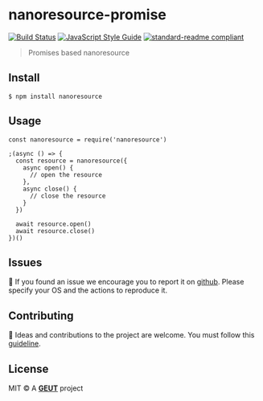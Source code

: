 # nanoresource-promise

[![Build Status](https://travis-ci.com/geut/nanoresource-promise.svg?branch=master)](https://travis-ci.com/geut/nanoresource-promise)
[![JavaScript Style Guide](https://img.shields.io/badge/code_style-standard-brightgreen.svg)](https://standardjs.com)
[![standard-readme compliant](https://img.shields.io/badge/readme%20style-standard-brightgreen.svg?style=flat-square)](https://github.com/RichardLitt/standard-readme)

> Promises based nanoresource

## <a name="install"></a> Install

```
$ npm install nanoresource
```

## <a name="usage"></a> Usage

```
const nanoresource = require('nanoresource')

;(async () => {
  const resource = nanoresource({
    async open() {
      // open the resource
    },
    async close() {
      // close the resource
    }
  })

  await resource.open()
  await resource.close()
})()
```

## <a name="issues"></a> Issues

:bug: If you found an issue we encourage you to report it on [github](https://github.com/geut/nanoresource-promise/issues). Please specify your OS and the actions to reproduce it.

## <a name="contribute"></a> Contributing

:busts_in_silhouette: Ideas and contributions to the project are welcome. You must follow this [guideline](https://github.com/geut/nanoresource-promise/blob/master/CONTRIBUTING.md).

## License

MIT © A [**GEUT**](http://geutstudio.com/) project
